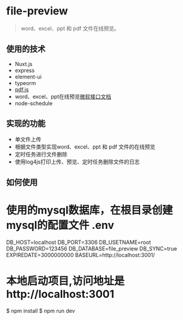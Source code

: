 # file-preview

> word、excel、ppt 和 pdf 文件在线预览。

## 使用的技术
* Nuxt.js
* express
* element-ui
* typeorm
* [pdf.js](https://mozilla.github.io/pdf.js/)
* word、excel、ppt在线预览[微软接口文档](https://www.microsoft.com/en-us/microsoft-365/blog/2013/04/10/office-web-viewer-view-office-documents-in-a-browser/?eu=true)
* node-schedule

## 实现的功能
* 单文件上传
* 根据文件类型实现word、excel、ppt 和 pdf 文件的在线预览
* 定时任务进行文件删除
* 使用log4js打印上传、预览、定时任务删除文件的日志

## 如何使用

# 使用的mysql数据库，在根目录创建mysql的配置文件  .env
DB_HOST=localhost
DB_PORT=3306
DB_USETNAME=root
DB_PASSWORD=123456
DB_DATABASE=file_preview
DB_SYNC=true
EXPIREDATE=3000000000
BASEURL=http://localhost:3001/

# 本地启动项目,访问地址是 http://localhost:3001
$ npm install
$ npm run dev
```


